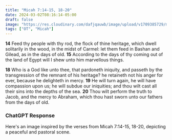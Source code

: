 ```yaml
---
title: "Micah 7:14-15, 18-20"
date: 2024-03-02T08:16:14-05:00
draft: false
image: "https://res.cloudinary.com/dafjqauwb/image/upload/v1709385729/matt419/Micah/7_14-20_uijjgj.webp"
tags: ["OT", "Micah"]
---
```

**14** Feed thy people with thy rod, the flock of thine heritage, which dwell solitarily in the wood, in the midst of Carmel: let them feed in Bashan and Gilead, as in the days of old.
**15** According to the days of thy coming out of the land of Egypt will I shew unto him marvellous things.

**18** Who is a God like unto thee, that pardoneth iniquity, and passeth by the transgression of the remnant of his heritage? he retaineth not his anger for ever, because he delighteth in mercy.
**19** He will turn again, he will have compassion upon us; he will subdue our iniquities; and thou wilt cast all their sins into the depths of the sea.
**20** Thou wilt perform the truth to Jacob, and the mercy to Abraham, which thou hast sworn unto our fathers from the days of old.




### ChatGPT Response

Here's an image inspired by the verses from Micah 7:14-15, 18-20, depicting a peaceful and pastoral scene.